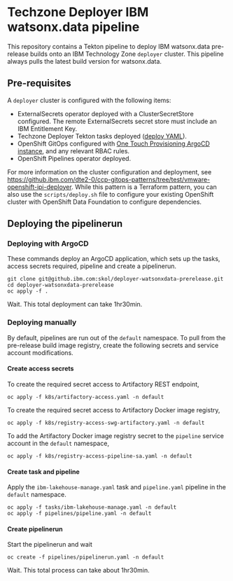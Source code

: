 # Techzone Deployer IBM watsonx.data pipeline

This repository contains a Tekton pipeline to deploy IBM watsonx.data pre-release builds onto an IBM Technology Zone `deployer` cluster. This pipeline always pulls the latest build version for watsonx.data.

## Pre-requisites

A `deployer` cluster is configured with the following items:

- ExternalSecrets operator deployed with a ClusterSecretStore configured. The remote ExternalSecrets secret store must include an IBM Entitlement Key.
- Techzone Deployer Tekton tasks deployed ([deploy YAML](https://github.com/cloud-native-toolkit/deployer-tekton-tasks/blob/main/argocd.yaml)).
- OpenShift GitOps configured with [One Touch Provisioning ArgoCD instance](https://github.com/one-touch-provisioning/otp-gitops), and any relevant RBAC rules.
- OpenShift Pipelines operator deployed.

For more information on the cluster configuration and deployment, see https://github.ibm.com/dte2-0/ccp-gitops-patterns/tree/test/vmware-openshift-ipi-deployer. While this pattern is a Terraform pattern, you can also use the `scripts/deploy.sh` file to configure your existing OpenShift cluster with OpenShift Data Foundation to configure dependencies.

## Deploying the pipelinerun

### Deploying with ArgoCD

These commands deploy an ArgoCD application, which sets up the tasks, access secrets required, pipeline and create a pipelinerun.

```shell
git clone git@github.ibm.com:skol/deployer-watsonxdata-prerelease.git
cd deployer-watsonxdata-prerelease
oc apply -f .
```

Wait. This total deployment can take 1hr30min.

### Deploying manually

By default, pipelines are run out of the `default` namespace. To pull from the pre-release build image registry, create the following secrets and service account modifications.

#### Create access secrets

To create the required secret access to Artifactory REST endpoint,


```shell
oc apply -f k8s/artifactory-access.yaml -n default
```

To create the required secret access to Artifactory Docker image registry,


```shell
oc apply -f k8s/registry-access-swg-artifactory.yaml -n default
```

To add the Artifactory Docker image registry secret to the `pipeline` service account in the `default` namespace,

```shell
oc apply -f k8s/registry-access-pipeline-sa.yaml -n default
```

#### Create task and pipeline

Apply the `ibm-lakehouse-manage.yaml` task and `pipeline.yaml` pipeline in the `default` namespace.

```shell
oc apply -f tasks/ibm-lakehouse-manage.yaml -n default
oc apply -f pipelines/pipeline.yaml -n default
```

#### Create pipelinerun

Start the pipelinerun and wait

```shell
oc create -f pipelines/pipelinerun.yaml -n default
```

Wait. This total process can take about 1hr30min.